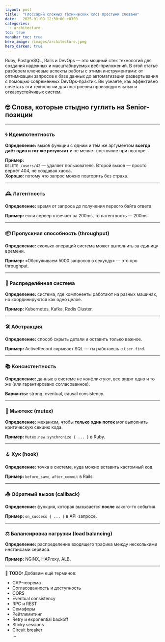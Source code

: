 ```yaml
---
layout: post
title:  "Глоссарий сложных технических слов простыми словами"
date:   2025-01-09 12:30:00 +0300
categories:
  - architecture
toc: true
menubar_toc: true
hero_image: /images/architecture.jpeg
hero_darken: true
---
```

Ruby, PostgreSQL, Rails и DevOps — это мощный стек технологий для создания надежных и масштабируемых веб-приложений. В этой статье разберем ключевые аспекты работы с этими инструментами: от оптимизации запросов к базе данных до автоматизации развертывания с помощью современных DevOps-практик. Вы узнаете, как эффективно сочетать эти технологии для построения производительных и отказоустойчивых систем.

## 🤓 Слова, которые стыдно гуглить на Senior-позиции

---

### 🌀 Идемпотентность

**Определение:** вызов функции с одним и тем же аргументом **всегда даёт один и тот же результат** и не меняет состояние при повторе.

**Пример:**  
`DELETE /users/42` — удаляет пользователя. Второй вызов — просто вернёт 404, не создавая хаоса.  
**Хорошо:** потому что запрос можно повторить без страха.

---

### 🕰️ Латентность

**Определение:** время от запроса до получения первого байта ответа.

**Пример:** если сервер отвечает за 200ms, то латентность — 200ms.

---

### 📦 Пропускная способность (throughput)

**Определение:** сколько операций система может выполнить за единицу времени.

**Пример:** «Обслуживаем 5000 запросов в секунду» — это про throughput.

---

### 🧬 Распределённая система

**Определение:** система, где компоненты работают на разных машинах, но координируются как одно целое.

**Пример:** Kubernetes, Kafka, Redis Cluster.

---

### 🛠️ Абстракция

**Определение:** способ скрыть детали и оставить только важное.

**Пример:** ActiveRecord скрывает SQL — ты работаешь с `User.find`.

---

### 📚 Консистентность

**Определение:** данные в системе не конфликтуют, все видят одно и то же (или гарантировано согласованное).

**Варианты:** strong, eventual, causal consistency.

---

### 🧱 Мьютекс (mutex)

**Определение:** механизм, чтобы **только один поток** мог выполнить критическую секцию кода.

**Пример:** `Mutex.new.synchronize { ... }` в Ruby.

---

### 🪝 Хук (hook)

**Определение:** точка в системе, куда можно вставить кастомный код.

**Пример:** `before_save`, `after_commit` в Rails.

---

### 📤 Обратный вызов (callback)

**Определение:** функция, которая вызывается **после** какого-то события.

**Пример:** `on_success { ... }` в API-запросе.

---

### ⚖️ Балансировка нагрузки (load balancing)

**Определение:** распределение входящего трафика между несколькими инстансами сервиса.

**Пример:** NGINX, HAProxy, ALB.

---

📌 **TODO:** Добавим ещё терминов:

- CAP-теорема  
- Согласованность и доступность  
- CQRS  
- Eventual consistency  
- RPC и REST  
- Семафоры  
- Рейтлимитинг  
- Retry и exponential backoff  
- Sticky sessions  
- Circuit breaker  
...

